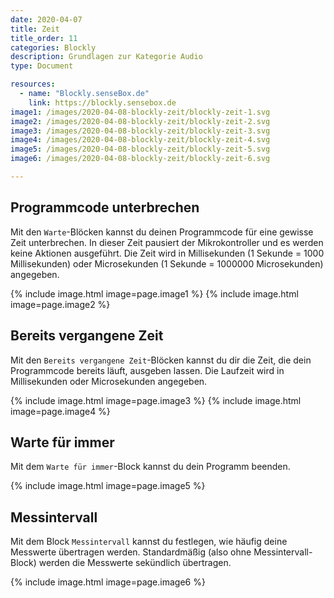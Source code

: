 ```yaml
---
date: 2020-04-07
title: Zeit
title_order: 11
categories: Blockly
description: Grundlagen zur Kategorie Audio
type: Document

resources:
  - name: "Blockly.senseBox.de"
    link: https://blockly.sensebox.de
image1: /images/2020-04-08-blockly-zeit/blockly-zeit-1.svg
image2: /images/2020-04-08-blockly-zeit/blockly-zeit-2.svg
image3: /images/2020-04-08-blockly-zeit/blockly-zeit-3.svg
image4: /images/2020-04-08-blockly-zeit/blockly-zeit-4.svg
image5: /images/2020-04-08-blockly-zeit/blockly-zeit-5.svg
image6: /images/2020-04-08-blockly-zeit/blockly-zeit-6.svg

---
```


## Programmcode unterbrechen
Mit den `Warte`-Blöcken kannst du deinen Programmcode für eine gewisse Zeit unterbrechen. In dieser Zeit pausiert der Mikrokontroller und es werden keine Aktionen ausgeführt. Die Zeit wird in Millisekunden (1 Sekunde = 1000 Millisekunden) oder Microsekunden (1 Sekunde = 1000000 Microsekunden) angegeben.

{% include image.html image=page.image1 %}
{% include image.html image=page.image2 %}

## Bereits vergangene Zeit
Mit den `Bereits vergangene Zeit`-Blöcken kannst du dir die Zeit, die dein Programmcode bereits läuft, ausgeben lassen. Die Laufzeit wird in Millisekunden oder Microsekunden angegeben.

{% include image.html image=page.image3 %}
{% include image.html image=page.image4 %}

## Warte für immer
Mit dem `Warte für immer`-Block kannst du dein Programm beenden.

{% include image.html image=page.image5 %}

## Messintervall
Mit dem Block `Messintervall` kannst du festlegen, wie häufig deine Messwerte übertragen werden. Standardmäßig (also ohne Messintervall-Block) werden die Messwerte sekündlich übertragen.

{% include image.html image=page.image6 %}

